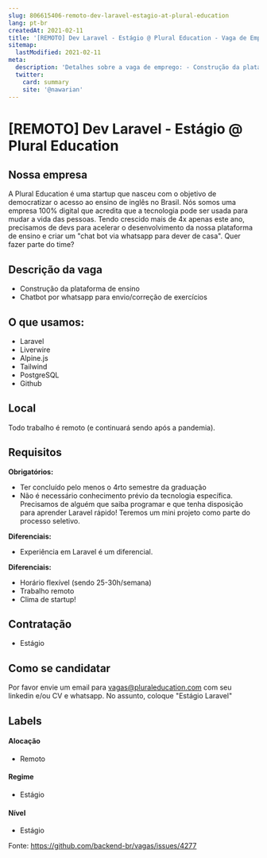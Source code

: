 ```yaml
---
slug: 806615406-remoto-dev-laravel-estagio-at-plural-education
lang: pt-br
createdAt: 2021-02-11
title: '[REMOTO] Dev Laravel - Estágio @ Plural Education - Vaga de Emprego'
sitemap:
  lastModified: 2021-02-11
meta:
  description: 'Detalhes sobre a vaga de emprego: - Construção da plataforma de ensino - Chatbot por whatsapp para envio/correção de exercícios'
  twitter:
    card: summary
    site: '@nawarian'
---
```


# [REMOTO] Dev Laravel - Estágio @ Plural Education

## Nossa empresa

A Plural Education é uma startup que nasceu com o objetivo de democratizar o acesso ao ensino de inglês no Brasil. Nós somos uma empresa 100% digital que acredita que a tecnologia pode ser usada para mudar a vida das pessoas. Tendo crescido mais de 4x apenas este ano, precisamos de devs para acelerar o desenvolvimento da nossa plataforma de ensino e criar um "chat bot via whatsapp para dever de casa". Quer fazer parte do time?

## Descrição da vaga

- Construção da plataforma de ensino 
- Chatbot por whatsapp para envio/correção de exercícios

## O que usamos:
- Laravel
- Liverwire
- Alpine.js
- Tailwind
- PostgreSQL
- Github


## Local

Todo trabalho é remoto (e continuará sendo após a pandemia).

## Requisitos

**Obrigatórios:**
- Ter concluído pelo menos o 4rto semestre da graduação
- Não é necessário conhecimento prévio da tecnologia específica. Precisamos de alguém que saiba programar e que tenha disposição para aprender Laravel rápido! Teremos um mini projeto como parte do processo seletivo.


**Diferenciais:**
- Experiência em Laravel é um diferencial.


**Diferenciais:**
- Horário flexível (sendo 25-30h/semana)
- Trabalho remoto
- Clima de startup!


## Contratação

- Estágio

## Como se candidatar

Por favor envie um email para vagas@pluraleducation.com com seu linkedin e/ou CV e whatsapp.  No assunto, coloque "Estágio Laravel"

## Labels
<!-- retire os labels que não fazem sentido à vaga -->

#### Alocação
- Remoto

#### Regime
- Estágio

#### Nível
- Estágio




Fonte: https://github.com/backend-br/vagas/issues/4277